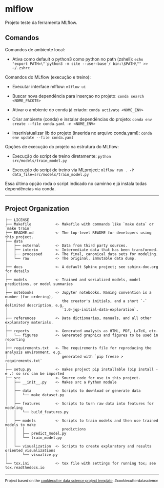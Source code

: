 mlflow
==============================

Projeto teste da ferramenta MLflow.

Comandos
------------

Comandos de ambiente local:

- Ativa como default o python3 como python no path (zshell):
``echo "export PATH=\"`python3 -m site --user-base`/ bin:\$PATH\"" >> ~/.zshrc``

Comandos do MLflow (execução e treino):

- Executar interface mlflow:
`mlflow ui`

- Buscar nova dependência para inserçao no projeto:
`conda search <NOME_PACOTE>`

- Ativar o ambiente do conda já criado:
`conda activate <NOME_ENV>`

- Criar ambiente (conda) e instalar dependências do projeto:
`conda env create --file conda.yaml -n <NOME_ENV>`

- Inserir/atualizar lib do projeto (inserida no arquivo conda.yaml):
`conda env update --file conda.yaml`

 Opções de execução do projeto na estrutura do MLflow:

- Execução do script de treino diretamente:
`python src/models/train_model.py`

- Execução do script de treino via MLproject:
`mlflow run . -P data_file=src/models/train_model.py`

Essa última opção roda o script indicado no caminho e já instala todas dependências via conda.

--------

Project Organization
------------

    ├── LICENSE
    ├── Makefile           <- Makefile with commands like `make data` or `make train`
    ├── README.md          <- The top-level README for developers using this project.
    ├── data
    │   ├── external       <- Data from third party sources.
    │   ├── interim        <- Intermediate data that has been transformed.
    │   ├── processed      <- The final, canonical data sets for modeling.
    │   └── raw            <- The original, immutable data dump.
    │
    ├── docs               <- A default Sphinx project; see sphinx-doc.org for details
    │
    ├── models             <- Trained and serialized models, model predictions, or model summaries
    │
    ├── notebooks          <- Jupyter notebooks. Naming convention is a number (for ordering),
    │                         the creator's initials, and a short `-` delimited description, e.g.
    │                         `1.0-jqp-initial-data-exploration`.
    │
    ├── references         <- Data dictionaries, manuals, and all other explanatory materials.
    │
    ├── reports            <- Generated analysis as HTML, PDF, LaTeX, etc.
    │   └── figures        <- Generated graphics and figures to be used in reporting
    │
    ├── requirements.txt   <- The requirements file for reproducing the analysis environment, e.g.
    │                         generated with `pip freeze > requirements.txt`
    │
    ├── setup.py           <- makes project pip installable (pip install -e .) so src can be imported
    ├── src                <- Source code for use in this project.
    │   ├── __init__.py    <- Makes src a Python module
    │   │
    │   ├── data           <- Scripts to download or generate data
    │   │   └── make_dataset.py
    │   │
    │   ├── features       <- Scripts to turn raw data into features for modeling
    │   │   └── build_features.py
    │   │
    │   ├── models         <- Scripts to train models and then use trained models to make
    │   │   │                 predictions
    │   │   ├── predict_model.py
    │   │   └── train_model.py
    │   │
    │   └── visualization  <- Scripts to create exploratory and results oriented visualizations
    │       └── visualize.py
    │
    └── tox.ini            <- tox file with settings for running tox; see tox.readthedocs.io
--------

<p><small>Project based on the <a target="_blank" href="https://drivendata.github.io/cookiecutter-data-science/">cookiecutter data science project template</a>. #cookiecutterdatascience</small></p>
